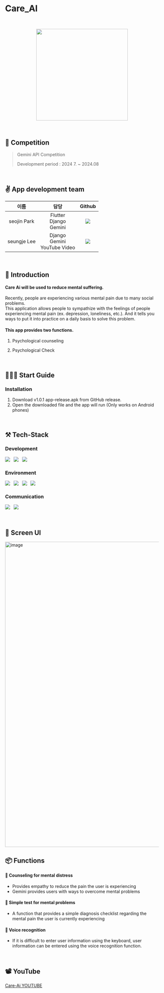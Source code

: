# Care_AI

<br>
<p align="center">
  <img width = 300 src="https://github.com/user-attachments/assets/58692b4c-2c8b-45a1-8b4d-f502cc5dc6b2">
</p>

<br>

## 🏅 Competition

> Gemini API Competition<br>
>
> Development period : 2024 7. ~ 2024.08

<br>

## ✌️ App development team

  |  이름 |  담당  | Github  |
  | :---:| :---: | :---: |
  | seojin Park |  Flutter<br>Django<br>Gemini | <a href="https://github.com/Parkseojin2001"><img src="https://img.shields.io/badge/Parkseojin2001-181717?style=flat-square&logo=Github&logoColor=white&link=https://github.com/Parkseojin2001"/></a>|
  | seungje Lee |  Django<br> Gemini<br> YouTube Video  |<a href="https://github.com/leesj00"><img src="https://img.shields.io/badge/leesj00-181717?style=flat-square&logo=Github&logoColor=white&link=https://github.com/leesj00"/></a>||

<br>

## 📝 Introduction

#### Care Ai will be used to reduce mental suffering.
Recently, people are experiencing various mental pain due to many social problems.<br>
This application allows people to sympathize with the feelings of people experiencing mental pain (ex. depression, loneliness, etc.). And it tells you ways to put it into practice on a daily basis to solve this problem.

#### This app provides two functions.

1. Psychological counseling

2. Psychological Check

<br>

<h2>🏃‍♀️‍➡️ Start Guide</h2>

<h3>Installation</h3>

1. Download v1.0.1 app-release.apk from GitHub release.
2.  Open the downloaded file and the app will run
   (Only works on Android phones)

<br>

<h2>⚒️ Tech-Stack</h2>

<h3>Development</h3>
<p>
  <img src="https://img.shields.io/badge/flutter-02569B?style=for-the-badge&logo=flutter&logoColor=white"> </a>&nbsp 
  <img src="https://img.shields.io/badge/Django-092E20?style=for-the-badge&logo=Django&logoColor=white"> </a>&nbsp 
  <img src="https://img.shields.io/badge/Google Gemini-8E75B2?style=for-the-badge&logo=Google-Gemini&logoColor=white"> </a>&nbsp 
</p>

<h3>Environment</h3>
<p>
   <img src="https://img.shields.io/badge/VISUAL STUDIO CODE-2979CC?style=for-the-badge&logo=Vscode&logoColor=white"> </a>&nbsp
   <img src="https://img.shields.io/badge/GOOGLE CLOUD-4285F4?style=for-the-badge&logo=Google Cloud&logoColor=white"> </a>&nbsp
   <img src="https://img.shields.io/badge/GIT-F05032?style=for-the-badge&logo=Git&logoColor=white"> </a>&nbsp
   <img src="https://img.shields.io/badge/GITHUB-181717?style=for-the-badge&logo=Github&logoColor=white"> </a>&nbsp
</p>

<h3>Communication</h3>
<p>
   <img src="https://img.shields.io/badge/DISCORD-5865F2?style=for-the-badge&logo=Discord&logoColor=white"> </a>&nbsp 
    <img src="https://img.shields.io/badge/NOTION-000000?style=for-the-badge&logo=Notion&logoColor=white"> </a>&nbsp 
</p>

<br>

<h2>📱 Screen UI</h2>

<img width="1000" alt="image" src="https://github.com/user-attachments/assets/4df868b9-0e73-4af2-9c05-6d2491ffe9e1">

<br>

<h2>📦 Functions</h2>

<h4>📌 Counseling for mental distress</h4>

 - Provides empathy to reduce the pain the user is experiencing
 - Gemini provides users with ways to overcome mental problems

<h4>📌 Simple test for mental problems</h4>

- A function that provides a simple diagnosis checklist regarding the mental pain the user is currently experiencing
  
<h4> 📌 Voice recognition</h4>

- If it is difficult to enter user information using the keyboard, user information can be entered using the voice recognition function.

<br>

<h2>📽️ YouTube</h2> 

[Care-Ai YOUTUBE](https://www.youtube.com/watch?v=V6YGVaIC5ZI)
